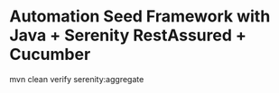 # Automation Seed Framework with Java + Serenity RestAssured + Cucumber

mvn clean verify serenity:aggregate
